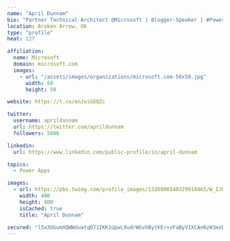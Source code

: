 ```yaml
---
name: "April Dunnam"
bio: "Partner Technical Architect @Microsoft | Blogger-Speaker | #PowerApps, #PowerAutomate, #Office365, #SharePoint | #WIT | #Karaoke Queen"
location: Broken Arrow, OK
type: "profile"
heat: 127

affiliation:
  name: Microsoft
  domain: microsoft.com
  images:
    - url: "/assets/images/organizations/microsoft.com-50x50.jpg"
      width: 50
      height: 50

website: https://t.co/enJuiGEQZc

twitter:
  username: aprildunnam
  url: https://twitter.com/aprildunnam
  followers: 5886

linkedin:
  url: https://www.linkedin.com/public-profile/in/april-dunnam

topics:
  - Power Apps

images:
  - url: https://pbs.twimg.com/profile_images/1326986540329918465/W_IJ6Ih2_400x400.jpg
    width: 400
    height: 400
    isCached: true
    title: "April Dunnam"

secured: "l5x3UGumXQWWduatqD71IKK1UpwL9udrWGvhBytkEr+zFaByVIXCAnRzW3mxD/6A5l3MVAWa40MLNbc3hQfoMczom2thJacDe3SBY4egSr+D3r0W4qfXnpDFuMIyHVTDVsAUevWiwVYt++PH7C6T6uNiE8xcZJVtAZz9M9b8WSrZ/AB8iMWM2bQ9cTY0zRK/qBLIj3Ot+lQnoEu4hC4cKotVftAPWe2LlL6zkeFLiXz0MzdHg6SoYoLDJ3KzhNffLz5NwVz3nq0Gxfnxd4WyqNfvgN1dL0NEzV2sQYatYxb8C+aI6HZU81PcKSUIe52HUFYPsokyYUf0Hehxal3jhoyoJ15aIVGbfFGsnAFOS9yzI6BxKC7oywMYmixttwRqoHJbgPpp2R6FeHji4Ujrt3tcB0zOTcnLp+sqWPpKTpc=;TyQf17E0vwccSLFB+bzHaA=="
---
```


